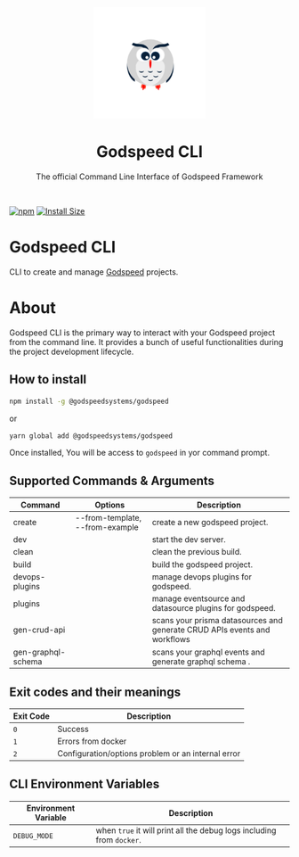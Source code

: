 <div align="center">
    <a href="https://github.com/godspeedsystems/">
        <img width="200" height="200" src="https://github.com/godspeedsystems/godspeed-cli/blob/main/logo.png">
    </a>
</div>
<h1 align="center">Godspeed CLI</h1>
<p align="center">
  The official Command Line Interface of Godspeed Framework
</p>
<br>

[![npm][npm]][npm-url]
[![Install Size][size]][size-url]

# Godspeed CLI

CLI to create and manage [Godspeed](https://github.com/godspeedsystems/core) projects.

# About

Godspeed CLI is the primary way to interact with your Godspeed project from the command line. It provides a bunch of useful functionalities during the project development lifecycle.

## How to install

```bash
npm install -g @godspeedsystems/godspeed
```

or

```bash
yarn global add @godspeedsystems/godspeed
```

Once installed, You will be access to `godspeed` in yor command prompt.

## Supported Commands & Arguments

  | Command               |     Options       | Description                                                                 |
  |-----------------------|-------------------|-----------------------------------------------------------------------------|
  | create <projectName>  | --from-template, --from-example| create a new godspeed project.                                 |
  | dev                   |                   | start the dev server.                                                       |
  | clean                 |                   | clean the previous build.                                                   |
  | build                 |                   | build the godspeed project.                                                 |
  | devops-plugins                 |                   | manage devops plugins for godspeed.                                                 |
  | plugins                 |                   | manage eventsource and datasource plugins for godspeed.                                                 |
  | gen-crud-api          |                   | scans your prisma datasources and generate CRUD APIs events and workflows           |
  | gen-graphql-schema          |                   | scans your graphql events and generate graphql schema .        |


## Exit codes and their meanings

| Exit Code | Description                                        |
| --------- | -------------------------------------------------- |
| `0`       | Success                                            |
| `1`       | Errors from docker                                 |
| `2`       | Configuration/options problem or an internal error |


## CLI Environment Variables

| Environment Variable                | Description                                                           |
| ----------------------------------- | -------------------------------------------------------------------   |
| `DEBUG_MODE`                        | when `true` it will print all the debug logs including from `docker`. |

[npm]: https://img.shields.io/npm/v/%40godspeedsystems/godspeed
[npm-url]: https://www.npmjs.com/package/@godspeedsystems/godspeed
[size]: https://packagephobia.com/badge?p=@godspeedsystems/godspeed
[size-url]: https://packagephobia.com/result?p=@godspeedsystems/godspeed